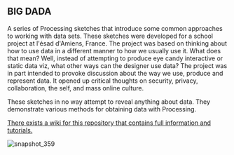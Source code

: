 ## BIG DADA

A series of Processing sketches that introduce some common approaches to working with data sets. These sketches were developed for a school project at l'ésad d'Amiens, France. The project was based on thinking about how to use data in a different manner to how we usually use it. What does that mean? Well, instead of attempting to produce eye candy interactive or static data viz, what other ways can the designer use data? The project was in part intended to provoke discussion about the way we use, produce and represent data. It opened up critical thoughts on security, privacy, collaboration, the self, and mass online culture. 

These sketches in no way attempt to reveal anything about data. They demonstrate various methods for obtaining data with Processing.

[There exists a wiki for this repository that contains full information and tutorials.](https://github.com/FreeArtBureau/BIG_DADA_English/wiki/A_Big-Dada-Introduction)

![snapshot_359](https://cloud.githubusercontent.com/assets/1027891/12080357/8876f686-b258-11e5-8b1a-100fc91816bd.png)
